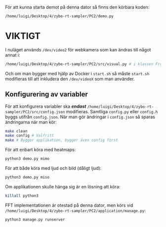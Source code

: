 För att kunna starta demot på denna dator så finns den körbara koden:

```bash
/home/luigi/Desktop/4/zybo-rt-sampler/PC2/demo.py
```

# VIKTIGT
I nuläget används ```/dev/video2``` för webkamera som kan ändras till något annat i:

```bash
/home/luigi/Desktop/4/zybo-rt-sampler/PC2/src/visual.py # i klassen Front
```

Och om man bygger med hjälp av Docker i `start.sh` så måste `start.sh` modifieras till att inkludera den `/dev/videoX` som man använder.

## Konfigurering av variabler
För att konfigurera variabler ska ***endast*** `/home/luigi/Desktop/4/zybo-rt-sampler/PC2/src/config.json` modifieras. Samtliga `config.py` eller `config.h` byggs utifrån `config.json`. När man gör ändringar i `config.json` så sparas ändringarna när man kör:

```bash
make clean
make config # Valfritt
make # Bygger applikation, bygger även config först
```

För att enbart köra med heatmaps:

```bash
python3 demo.py mimo
```

För att både köra med ljud och bild (dåligt ljud):

```bash
python3 demo.py miso
```

Om applikationen skulle hänga sig är en lösning att köra:

```bash
killall python3
```

FFT implementationen är otestad på denna dator, men körs vid `/home/luigi/Desktop/4/zybo-rt-sampler/PC2/application/manage.py`:

```bash
python3 manage.py runserver
```